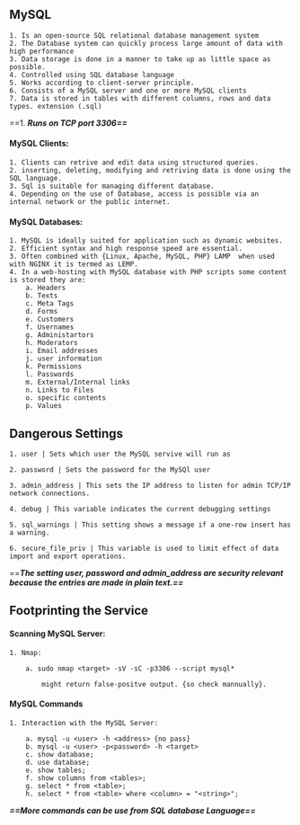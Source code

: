## MySQL

	1. Is an open-source SQL relational database management system
	2. The Database system can quickly process large amount of data with high performance 
	3. Data storage is done in a manner to take up as little space as possible.
	4. Controlled using SQL database language
	5. Works according to client-server principle.
	6. Consists of a MySQL server and one or more MySQL clients
	7. Data is stored in tables with different columns, rows and data types. extension (.sql)
==1. ***Runs on TCP port 3306==***
#### MySQL Clients:
	1. Clients can retrive and edit data using structured queries. 
	2. inserting, deleting, modifying and retriving data is done using the SQL language.
	3. Sql is suitable for managing different database.
	4. Depending on the use of Database, access is possible via an internal network or the public internet.

#### MySQL Databases:
	1. MySQL is ideally suited for application such as dynamic websites.
	2. Efficient syntax and high response speed are essential.
	3. Often combined with {Linux, Apache, MySQL, PHP} LAMP  when used with NGINX it is termed as LEMP.
	4. In a web-hosting with MySQL database with PHP scripts some content is stored they are:
		a. Headers
		b. Texts
		c. Meta Tags
		d. Forms
		e. Customers
		f. Usernames
		g. Administartors
		h. Moderators
		i. Email addresses
		j. user information
		k. Permissions
		l. Passwords
		m. External/Internal links
		n. Links to Files
		o. specific contents
		p. Values

## Dangerous Settings 

	1. user | Sets which user the MySQL servive will run as 

	2. password | Sets the password for the MySQl user
	
	3. admin_address | This sets the IP address to listen for admin TCP/IP network connections.
	
	4. debug | This variable indicates the current debugging settings
	
	5. sql_warnings | This setting shows a message if a one-row insert has a warning.
	
	6. secure_file_priv | This variable is used to limit effect of data import and export operations.

==***The setting user, password and admin_address are security relevant because the entries are made in plain text.==*** 

## Footprinting the Service

#### Scanning MySQL Server:

	1. Nmap:
		
		a. sudo nmap <target> -sV -sC -p3306 --script mysql*
		
			might return false-positve output. {so check mannually}.
#### MySQL Commands 
	1. Interaction with the MySQL Server:
		
		a. mysql -u <user> -h <address> {no pass}
		b. mysql -u <user> -p<password> -h <target>
		c. show database;
		d. use database;
		e. show tables;
		f. show columns from <tables>;
		g. select * from <table>;
		h. select * from <table> where <column> = "<string>";
***==More commands can be use from SQL database Language==***
